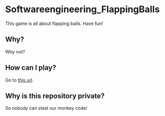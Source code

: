 # Softwareengineering_FlappingBalls
This game is all about flapping balls. Have fun!

## Why?
Why not?

## How can I play?
Go to [this url](https://www.flappingballs.com).

## Why is this repository private?
So nobody can steal our monkey code!
